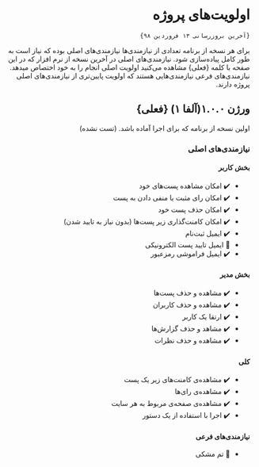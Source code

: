 <div dir="rtl">

# اولویت‌های پروژه

`{آخرین بروزرسانی ۱۳ فروردین ۹۸}`

برای هر نسخه از برنامه تعدادی از نیازمندی‌ها نیازمندی‌های اصلی بوده که نیاز است به طور کامل پیاده‌سازی شود. نیازمندی‌های اصلی در آخرین نسخه از نرم افزار که در این صفحه با کلمه {فعلی} مشاهده می‌کنید اولویت اصلی انجام را به خود اختصاص میدهد. نیازمندی‌های فرعی نیازمندی‌هایی هستند که اولویت پایین‌تری از نیازمندی‌های اصلی پروژه دارند.

## ورژن ۱.۰.۰(آلفا ۱) {فعلی}

اولین نسخه از برنامه که برای اجرا آماده باشد. (تست نشده)

### نیازمندی‌های اصلی

#### بخش کاربر

- :heavy_check_mark: امکان مشاهده پست‌های خود
- :heavy_check_mark: امکان رای مثبت یا منفی دادن به پست
- :heavy_check_mark: امکان حذف پست خود​
- :heavy_check_mark: امکان کامنت‌گذاری زیر پست‌ها (بدون نیاز به تایید شدن)
- :heavy_check_mark: ایمیل ثبت‌نام
- :black_square_button: ایمیل تایید پست الکترونیکی
- :heavy_check_mark: ایمیل فراموشی رمزعبور 	 	 	

#### بخش مدیر

- :heavy_check_mark: مشاهده و حذف پست‌ها
- :heavy_check_mark: مشاهده و حذف کاربران
- :heavy_check_mark: ارتقا یک کاربر	  	
- :heavy_check_mark: مشاهد و حذف گزارش‌ها
- :heavy_check_mark: مشاهده‌ و حذف نظرات

#### کلی

- :heavy_check_mark: مشاهده‌ی کامنت‌های زیر یک پست
- :heavy_check_mark: مشاهده‌ی رای‌ها
- :heavy_check_mark: مشاهده‌ی صفحه‌ی مربوط به هر سایت
- :heavy_check_mark: اجرا با استفاده از یک دستور

#### نیازمندی‌های فرعی

- :black_square_button: تم مشکی

</div>
